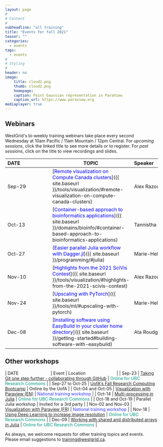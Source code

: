 ```yaml
---
layout: page
#
# Content
#
subheadline: "all training"
title: "Events for fall 2021"
teaser: ""
categories:
  - events
tags:
  - events
#
# Styling
#
header: no
image:
    title: cloud2.png
    thumb: cloud2.png
    homepage:
    caption: Point Gaussian representation in ParaView
    caption_url: https://www.paraview.org
mediaplayer: true
---
```


## Webinars

WestGrid's bi-weekly training webinars take place every second Wednesday at 10am Pacific / 11am Mountain / 12pm
Central. For *upcoming sessions*, click the linked title to see more details or to register. For *past sessions*, click
on the title to view recordings and slides.

| DATE&nbsp;&nbsp;&nbsp;&nbsp;&nbsp;&nbsp;&nbsp;&nbsp;&nbsp;&nbsp;&nbsp;&nbsp;&nbsp;&nbsp;&nbsp;&nbsp;&nbsp;&nbsp;&nbsp;&nbsp;&nbsp; | TOPIC | Speaker&nbsp;&nbsp;&nbsp;&nbsp;&nbsp;&nbsp;&nbsp;&nbsp;&nbsp;&nbsp;&nbsp;&nbsp;&nbsp;&nbsp;&nbsp;&nbsp;&nbsp;&nbsp;&nbsp;&nbsp;&nbsp;&nbsp;&nbsp;&nbsp;&nbsp;&nbsp;&nbsp; |
| ------------- | --------------- | ----------------- |
| Sep-29 | [<span style="color:blue">Remote visualization on Compute Canada clusters</span>]({{ site.baseurl }}/tools/visualization/#remote-visualization-on-compute-canada-clusters) | Alex Razoumov |
| Oct-13 | [<span style="color:blue">Container-based approach to bioinformatics applications</span>]({{ site.baseurl }}/domains/bioinfo/#container-based-approach-to-bioinformatics-applications) | Tannistha Nandi |
| Oct-27 | [<span style="color:blue">Easier parallel Julia workflow with Dagger.jl</span>]({{ site.baseurl }}/programming/#julia) | Marie-Helene Burle |
| Nov-10 | [<span style="color:blue">Highlights from the 2021 SciVis Contest</span>]({{ site.baseurl }}/tools/visualization/#highlights-from-the-2021-scivis-contest) | Alex Razoumov |
| Nov-24 | [<span style="color:blue">Upscaling with PyTorch</span>]({{ site.baseurl }}/tools/ml/#upscaling-with-pytorch) | Marie-Helene Burle |
| Dec-08 | [<span style="color:blue">Installing software using EasyBuild in your cluster home directory</span>]({{ site.baseurl }}/getting-started#building-software-with-easybuild) | Ata Roudgar | <!-- earlier possibilities: HubZero or Databases on Cedar/Graham -->

<!-- Nov-13[^1] -->
<!-- [^1]: Note the different day of the week (Friday). -->

## Other workshops

| DATE&nbsp;&nbsp;&nbsp;&nbsp;&nbsp;&nbsp;&nbsp;&nbsp;&nbsp;&nbsp;&nbsp;&nbsp;&nbsp;&nbsp;&nbsp;&nbsp;&nbsp;&nbsp;&nbsp;&nbsp;&nbsp;&nbsp;&nbsp;&nbsp;&nbsp;&nbsp; | Event | Location&nbsp;&nbsp;&nbsp;&nbsp;&nbsp;&nbsp;&nbsp;&nbsp;&nbsp;&nbsp;&nbsp;&nbsp;&nbsp;&nbsp;&nbsp;&nbsp;&nbsp;&nbsp;&nbsp;&nbsp;&nbsp;&nbsp;&nbsp;&nbsp;&nbsp; |
| Sep-23 | [Taking Git one step further - collaborating through GitHub](https://libcal.library.ubc.ca/event/3629630) | <span style="color:#049A80">Online for UBC Research Commons</span> |
| Sep-27 to Oct-25 | [UofA's Fall Research Computing Bootcamp](https://www.ualberta.ca/information-services-and-technology/news/2021/fall-2021-research-computing-bootcamp.html) | Online by the UofA |
| Oct-04 and Oct-05 | [Visualization with Paraview (EN)](https://www.eventbrite.ca/e/171338226247) | <span style="color:#3339ff">National training workshop</span> |
| Oct-14 | [Multi-processing in Julia](https://libcal.library.ubc.ca/calendar/vancouver/julia-part-1) | <span style="color:#049A80">Online for UBC Research Commons</span> |
| Oct-18 and Oct-19 | Parallel Julia workshop | Invited for a 3rd party |
| Nov-02 and Nov-03 | [Visualization with Paraview (FR)](https://www.eventbrite.ca/e/172208820217) | <span style="color:#3339ff">National training workshop</span> |
| Nov-18 | [Using Deep Learning to increase image resolution](https://libcal.library.ubc.ca/calendar/vancouver/deep-learning-image-processing) | <span style="color:#049A80">Online for UBC Research Commons</span> |
| Dec-09 | [Working with shared and distributed arrays in Julia](https://libcal.library.ubc.ca/calendar/vancouver/julia-part-2) | <span style="color:#049A80">Online for UBC Research Commons</span> |

As always, we welcome requests for other training topics and events. Please email suggestions to training@westgrid.ca.
